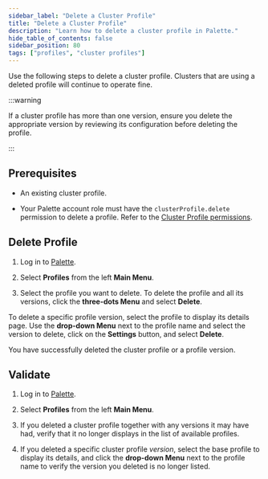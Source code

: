 ```yaml
---
sidebar_label: "Delete a Cluster Profile"
title: "Delete a Cluster Profile"
description: "Learn how to delete a cluster profile in Palette."
hide_table_of_contents: false
sidebar_position: 80
tags: ["profiles", "cluster profiles"]
---
```


Use the following steps to delete a cluster profile. Clusters that are using a deleted profile will continue to operate fine.

:::warning

If a cluster profile has more than one version, ensure you delete the appropriate version by reviewing its configuration before deleting the profile.

:::

## Prerequisites

- An existing cluster profile.

- Your Palette account role must have the `clusterProfile.delete` permission to delete a profile. Refer to the [Cluster Profile permissions](../../user-management/palette-rbac/project-scope-roles-permissions.md#cluster-profile-admin).

## Delete Profile

1. Log in to [Palette](https://console.spectrocloud.com/).

2. Select **Profiles** from the left **Main Menu**.

3. Select the profile you want to delete. To delete the profile and all its versions, click the **three-dots Menu** and select **Delete**.

To delete a specific profile version, select the profile to display its details page. Use the **drop-down Menu** next to the profile name and select the version to delete, click on the **Settings** button, and select **Delete**.

You have successfully deleted the cluster profile or a profile version.

## Validate

1. Log in to [Palette](https://console.spectrocloud.com/).

2. Select **Profiles** from the left **Main Menu**.

3. If you deleted a cluster profile together with any versions it may have had, verify that it no longer displays in the list of available profiles.

4. If you deleted a specific cluster profile _version_, select the base profile to display its details, and click the **drop-down Menu** next to the profile name to verify the version you deleted is no longer listed.
